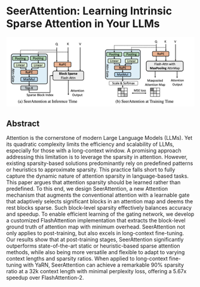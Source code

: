 # SeerAttention: Learning Intrinsic Sparse Attention in Your LLMs

<p align="center">
<img src="seerattention.png" width="600" title="blank">
</p>

## Abstract

Attention is the cornerstone of modern Large Language Models (LLMs). Yet its
quadratic complexity limits the efficiency and scalability of LLMs, especially
for those with a long-context window. A promising approach addressing this
limitation is to leverage the sparsity in attention. However, existing
sparsity-based solutions predominantly rely on predefined patterns or
heuristics to approximate sparsity. This practice falls short to fully capture
the dynamic nature of attention sparsity in language-based tasks. This paper
argues that attention sparsity should be learned rather than predefined. To
this end, we design SeerAttention, a new Attention mechanism that augments the
conventional attention with a learnable gate that adaptively selects
significant blocks in an attention map and deems the rest blocks sparse. Such
block-level sparsity effectively balances accuracy and speedup. To enable
efficient learning of the gating network, we develop a customized
FlashAttention implementation that extracts the block-level ground truth of
attention map with minimum overhead. SeerAttention not only applies to
post-training, but also excels in long-context fine-tuning. Our results show
that at post-training stages, SeerAttention significantly outperforms
state-of-the-art static or heuristic-based sparse attention methods, while also
being more versatile and flexible to adapt to varying context lengths and
sparsity ratios. When applied to long-context fine-tuning with YaRN,
SeerAttention can achieve a remarkable 90% sparsity ratio at a 32k context
length with minimal perplexity loss, offering a 5.67x speedup over
FlashAttention-2.
